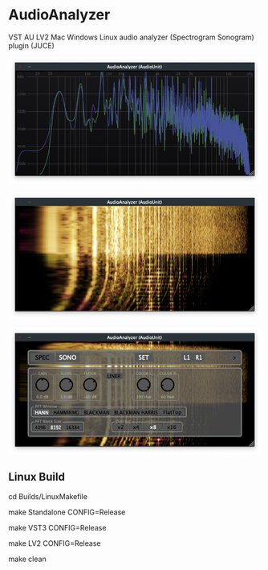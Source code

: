 # AudioAnalyzer
VST AU LV2 Mac Windows Linux audio analyzer (Spectrogram Sonogram) plugin (JUCE)


![screenshot1](spectrogram.png  "Spectrogram")


![screenshot2](sonogram.png  "Sonogram")


![screenshot3](options.png  "Options")



## Linux Build

cd Builds/LinuxMakefile

make Standalone CONFIG=Release

make VST3 CONFIG=Release

make LV2 CONFIG=Release

make clean

